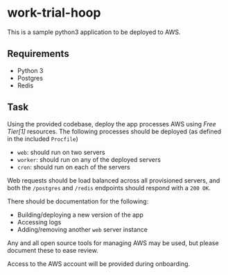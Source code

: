 # work-trial-hoop

This is a sample python3 application to be deployed to AWS.

## Requirements

- Python 3
- Postgres
- Redis

## Task

Using the provided codebase, deploy the app processes AWS using _Free Tier[1]_ resources. The following processes should be deployed (as defined in the included `Procfile`)

- `web`: should run on two servers
- `worker`: should run on any of the deployed servers
- `cron`: should run on each of the servers

Web requests should be load balanced across all provisioned servers, and both the `/postgres` and `/redis` endpoints should respond with a `200 OK`.

There should be documentation for the following:

- Building/deploying a new version of the app
- Accessing logs
- Adding/removing another `web` server instance

Any and all open source tools for managing AWS may be used, but please document these to ease review.

Access to the AWS account will be provided during onboarding.
